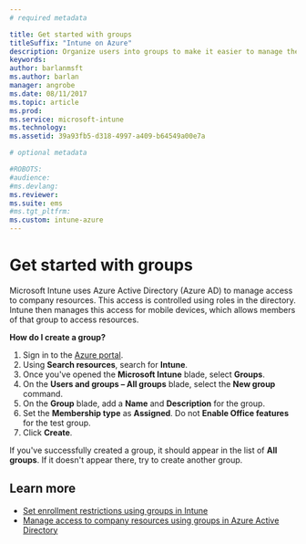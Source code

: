 ```yaml
---
# required metadata

title: Get started with groupstitleSuffix: "Intune on Azure"
description: Organize users into groups to make it easier to manage the policies and apps that they can access.
keywords:
author: barlanmsft
ms.author: barlan
manager: angrobe
ms.date: 08/11/2017
ms.topic: article
ms.prod:
ms.service: microsoft-intune
ms.technology:
ms.assetid: 39a93fb5-d318-4997-a409-b64549a00e7a

# optional metadata

#ROBOTS:
#audience:
#ms.devlang:
ms.reviewer:
ms.suite: ems
#ms.tgt_pltfrm:
ms.custom: intune-azure
---
```


# Get started with groups

Microsoft Intune uses Azure Active Directory (Azure AD) to manage access to company resources. This access is controlled using roles in the directory. Intune then manages this access for mobile devices, which allows members of that group to access resources.

__How do I create a group?__

1. Sign in to the [Azure portal](https://portal.azure.com).
2. Using **Search resources**, search for **Intune**.
3. Once you've opened the **Microsoft Intune** blade, select **Groups**.
4. On the **Users and groups – All groups** blade, select the **New group** command.
5. On the **Group** blade, add a **Name** and **Description** for the group.
6. Set the **Membership type** as **Assigned**. Do not **Enable Office features** for the test group.
7. Click **Create**.

If you've successfully created a group, it should appear in the list of **All groups**. If it doesn't appear there, try to create another group.


## Learn more

* [Set enrollment restrictions using groups in Intune](groups-add.md)
* [Manage access to company resources using groups in Azure Active Directory](https://docs.microsoft.com/azure/active-directory/active-directory-manage-groups)
